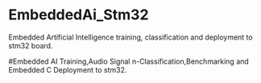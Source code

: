 # EmbeddedAi_Stm32
Embedded Artificial Intelligence training, classification and deployment to stm32 board.

#Embedded AI Training,Audio Signal n-Classification,Benchmarking and Embedded C Deployment to stm32.
